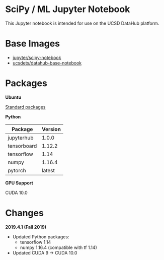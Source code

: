 # SciPy / ML Jupyter Notebook

This Jupyter notebook is intended for use on the UCSD DataHub platform.

# Base Images

* [jupyter/scipy-notebook](https://hub.docker.com/r/jupyter/scipy-notebook)
* [ucsdets/datahub-base-notebook](https://hub.docker.com/r/ucsdets/datahub-base-notebook)

# Packages

**Ubuntu**

[Standard packages](https://hub.docker.com/r/ucsdets/datahub-base-notebook)

**Python**

| Package     | Version |
| ----------- | ------- |
| jupyterhub  | 1.0.0   |
| tensorboard | 1.12.2  |
| tensorflow  | 1.14    |
| numpy       | 1.16.4  |
| pytorch     | latest  |

**GPU Support**

CUDA 10.0

# Changes

**2019.4.1 (Fall 2019)**

* Updated Python packages:
  * tensorflow 1.14
  * numpy 1.16.4 (compatible with tf 1.14)
* Updated CUDA 9 -> CUDA 10.0

